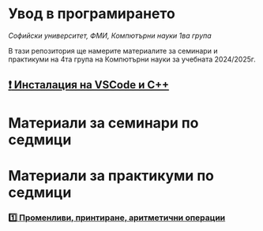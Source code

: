 # Увод в програмирането
*Софийски университет, ФМИ,*
*Компютърни науки 1ва група*

В тази репозитория ще намерите материалите за семинари и практикуми на 4та група на Компютърни науки за учебната 2024/2025г.

## [:exclamation: Инсталация на VSCode и C++](https://github.com/tervelgstoyanov/fmi-kn-1-up-2024-2025/blob/main/Utilities/VS%20Code%20setup/InstallationGuide.md)

# Материали за семинари по седмици


# Материали за практикуми по седмици
### [:one: Променливи, принтиране, аритметични операции](https://github.com/tervelgstoyanov/fmi-kn-1-up-2024-2025/tree/main/Practicum/Week_1)


